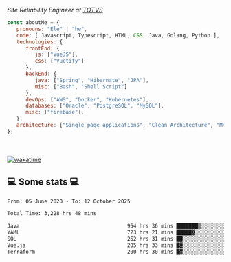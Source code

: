 <p><em>Site Reliability Engineer at <a href="https://www.totvs.com/">TOTVS</a></br>
</em></p>


```javascript
const aboutMe = {
   pronouns: "Ele" | "he",
   code: [ Javascript, Typescript, HTML, CSS, Java, Golang, Python ],
   technologies: {
      frontEnd: {
         js: ["VueJS"],
         css: ["Vuetify"]
      },
      backEnd: {
         java: ["Spring", "Hibernate", "JPA"],
         misc: ["Bash", "Shell Script"]
      },
      devOps: ["AWS", "Docker", "Kubernetes"],
      databases: ["Oracle", "PostgreSQL", "MySQL"],
      misc: ["firebase"],
   },
   architecture: ["Single page applications", "Clean Architecture", "MVC", "Microservices"],
};
```
</br></br>
[![wakatime](https://wakatime.com/badge/user/a3a8ed06-d304-4d6b-bc86-4adc418cdea7.svg)](https://wakatime.com/@a3a8ed06-d304-4d6b-bc86-4adc418cdea7)
<h2>💻 Some stats 💻</h2>

<!--START_SECTION:waka-->

```txt
From: 05 June 2020 - To: 12 October 2025

Total Time: 3,228 hrs 48 mins

Java                                   954 hrs 36 mins ███████▒░░░░░░░░░░░░░░░░░   29.57 %
YAML                                   723 hrs 21 mins █████▓░░░░░░░░░░░░░░░░░░░   22.40 %
SQL                                    252 hrs 31 mins ██░░░░░░░░░░░░░░░░░░░░░░░   07.82 %
Vue.js                                 205 hrs 33 mins █▓░░░░░░░░░░░░░░░░░░░░░░░   06.37 %
Terraform                              200 hrs 30 mins █▓░░░░░░░░░░░░░░░░░░░░░░░   06.21 %
```

<!--END_SECTION:waka-->
